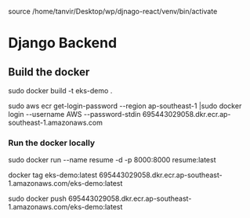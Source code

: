 source /home/tanvir/Desktop/wp/djnago-react/venv/bin/activate



# Django Backend


## Build the docker 

sudo docker build -t eks-demo .

sudo aws ecr get-login-password --region ap-southeast-1 |sudo docker login --username AWS --password-stdin 695443029058.dkr.ecr.ap-southeast-1.amazonaws.com

### Run the docker locally 

sudo docker run --name resume -d -p 8000:8000 resume:latest

docker tag eks-demo:latest 695443029058.dkr.ecr.ap-southeast-1.amazonaws.com/eks-demo:latest

sudo docker push 695443029058.dkr.ecr.ap-southeast-1.amazonaws.com/eks-demo:latest